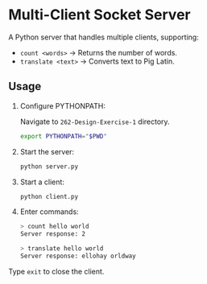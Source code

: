 # Multi-Client Socket Server

A Python server that handles multiple clients, supporting:

-   `count <words>` → Returns the number of words.
-   `translate <text>` → Converts text to Pig Latin.

## Usage

1. Configure PYTHONPATH:

    Navigate to `262-Design-Exercise-1` directory.

    ```bash
    export PYTHONPATH="$PWD"
    ```

2. Start the server:

    ```bash
    python server.py
    ```

3. Start a client:

    ```bash
    python client.py
    ```

4. Enter commands:

    ```bash
    > count hello world
    Server response: 2

    > translate hello world
    Server response: ellohay orldway
    ```

Type `exit` to close the client.
